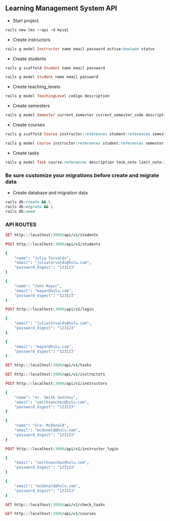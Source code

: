 ## Learning Management System API

- Start project
```ruby
rails new lms --api -d mysql
```

- Create instructors
```ruby
rails g model Instructor name email password active:boolean status
```

- Create students
```ruby
rails g scaffold Student name email password

rails g model Student name email password
```

- Create teaching_levels
```ruby
rails g model TeachingLevel codigo description
```

- Create semesters
```ruby
rails g model Semester current_semester current_semester_code description
```

- Create courses

```ruby
rails g scaffold Course instructor:references student:references semester:references teaching_level:references name description

rails g model Course instructor:references student:references semester:references teaching_level:references name description

```

- Create tasks
```ruby
rails g model Task course:references description task_note limit_note:integer

```

### Be sure customize your migrations before create and migrate data

- Create database and migration data

```ruby
rails db:create && \
rails db:migrate && \
rails db:seed
```

### API ROUTES

```ruby
GET http://localhost:3000/api/v1/students

POST http://localhost:3000/api/v1/students

{
    "name": "Julia Torvalds",
    "email": "juliatorvalds@hulu.com",
    "password_digest": "123123"
}

{
    "name": "John Mayer",
    "email": "mayer@hulu.com",
    "password_digest": "123123"
}

POST http://localhost:3000/api/v1/login

{
    "email": "juliatorvalds@hulu.com",
    "password_digest": "123123"
}

{
    "email": "mayer@hulu.com",
    "password_digest": "123123"
}

GET http://localhost:3000/api/v1/tasks

GET http://localhost:3000/api/v1/instructors

POST http://localhost:3000/api/v1/instructors

{
    "name": "Sr. Smith Sanchez",
    "email": "smithsanchez@hulu.com",
    "password_digest": "123123"
}

{
    "name": "Sra. McDonald",
    "email": "mcdonald@hulu.com",
    "password_digest": "123123"
}

POST http://localhost:3000/api/v1/instructor_login

{
    "email": "smithsanchez@hulu.com",
    "password_digest": "123123"
}

{
    "email": "mcdonald@hulu.com",
    "password_digest": "123123"
}

GET http://localhost:3000/api/v1/check_tasks

GET http://localhost:3000/api/v1/courses

```